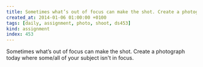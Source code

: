 ```yaml
---
title: Sometimes what’s out of focus can make the shot. Create a photograph today where some/all of your subject isn't in focus.
created_at: 2014-01-06 01:00:00 +0100
tags: [daily, assignment, photo, shoot, ds453]
kind: assignment
index: 453
---
```


Sometimes what’s out of focus can make the shot. Create a photograph today where some/all of your subject isn't in focus.
